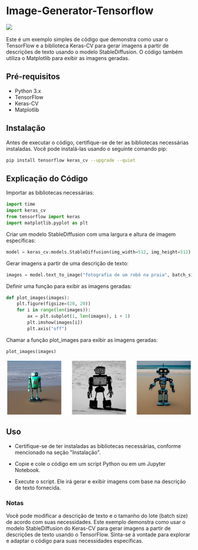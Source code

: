 # Image-Generator-Tensorflow


<img src="gerador img.png"/>


Este é um exemplo simples de código que demonstra como usar o TensorFlow e a biblioteca Keras-CV para gerar imagens a partir de descrições de texto usando o modelo StableDiffusion. O código também utiliza o Matplotlib para exibir as imagens geradas.

## Pré-requisitos
- Python 3.x
- TensorFlow
- Keras-CV
- Matplotlib
## Instalação
Antes de executar o código, certifique-se de ter as bibliotecas necessárias instaladas. Você pode instalá-las usando o seguinte comando pip:

```bash
pip install tensorflow keras_cv --upgrade --quiet
```

## Explicação do Código
Importar as bibliotecas necessárias:

```python
import time
import keras_cv
from tensorflow import keras
import matplotlib.pyplot as plt
```
Criar um modelo StableDiffusion com uma largura e altura de imagem específicas:

```python
model = keras_cv.models.StableDiffusion(img_width=512, img_height=512)
```
Gerar imagens a partir de uma descrição de texto:

```python
images = model.text_to_image("fotografia de um robô na praia", batch_size=3)
```
Definir uma função para exibir as imagens geradas:

```python
def plot_images(images):
    plt.figure(figsize=(20, 20))
    for i in range(len(images)):
        ax = plt.subplot(1, len(images), i + 1)
        plt.imshow(images[i])
        plt.axis("off")
```
Chamar a função plot_images para exibir as imagens geradas:

```python
plot_images(images)
```

<img src="robot_in_the_beach.png"/>

## Uso
- Certifique-se de ter instaladas as bibliotecas necessárias, conforme mencionado na seção "Instalação".

- Copie e cole o código em um script Python ou em um Jupyter Notebook.

- Execute o script. Ele irá gerar e exibir imagens com base na descrição de texto fornecida.

### Notas
Você pode modificar a descrição de texto e o tamanho do lote (batch size) de acordo com suas necessidades.
Este exemplo demonstra como usar o modelo StableDiffusion do Keras-CV para gerar imagens a partir de descrições de texto usando o TensorFlow. Sinta-se à vontade para explorar e adaptar o código para suas necessidades específicas.
